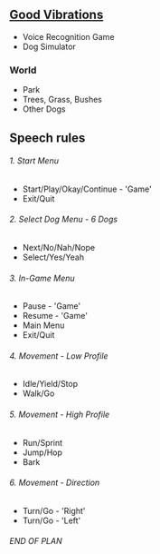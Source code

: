 ## <u>Good Vibrations</u>
* Voice Recognition Game
* Dog Simulator

### World
  * Park
  * Trees, Grass, Bushes
  * Other Dogs

## Speech rules
###### 1. Start Menu
 * Start/Play/Okay/Continue - 'Game'
 * Exit/Quit


###### 2. Select Dog Menu - 6 Dogs
 * Next/No/Nah/Nope
 * Select/Yes/Yeah


###### 3. In-Game Menu
  * Pause - 'Game'
  * Resume - 'Game'
  * Main Menu
  * Exit/Quit


###### 4. Movement - Low Profile
  * Idle/Yield/Stop
  * Walk/Go


###### 5. Movement - High Profile
  * Run/Sprint
  * Jump/Hop
  * Bark


###### 6. Movement - Direction
  * Turn/Go - 'Right'
  * Turn/Go - 'Left'

###### END OF PLAN

